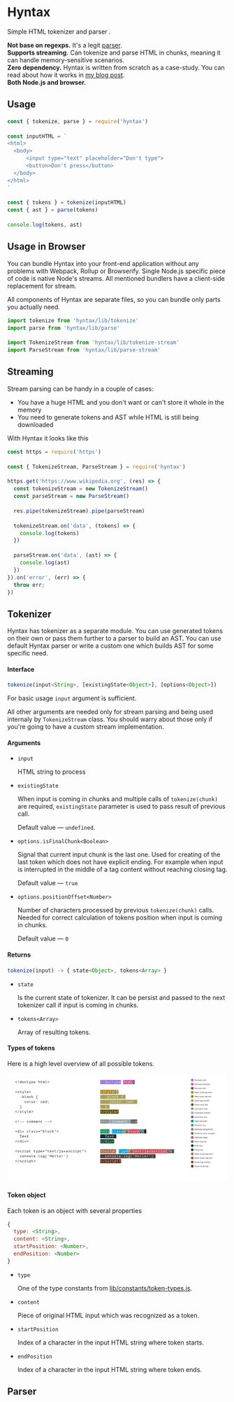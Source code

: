 # Hyntax

Simple HTML tokenizer and parser .

__Not base on regexps.__ It's a legit [parser](https://en.wikipedia.org/wiki/Parsing).  
__Supports streaming.__ Can tokenize and parse HTML in chunks, meaning it can handle memory-sensitive scenarios.  
__Zero dependency.__ Hyntax is written from scratch as a case-study. You can read about how it works in [my blog post](https://nikgarmash.com).  
__Both Node.js and browser.__


## Usage

```javascript
const { tokenize, parse } = require('hyntax')

const inputHTML = `
<html>
  <body>
      <input type="text" placeholder="Don't type"> 
      <button>Don't press</button>
  </body>
</html>
`

const { tokens } = tokenize(inputHTML)
const { ast } = parse(tokens)

console.log(tokens, ast)
```



## Usage in Browser

You can bundle Hyntax into your front-end application without any problems with Webpack, Rollup or Browserify. Single Node.js specific piece of code is native Node's streams. All mentioned bundlers have a client-side replacement for stream.

All components of Hyntax are separate files, so you can bundle only parts you actually need.

```javascript
import tokenize from 'hyntax/lib/tokenize'
import parse from 'hyntax/lib/parse'

import TokenizeStream from 'hyntax/lib/tokenize-stream'
import ParseStream from 'hyntax/lib/parse-stream'
```



## Streaming

Stream parsing can be handy in a couple of cases:

* You have a huge HTML and you don't want or can't store it whole in the memory
* You need to generate tokens and AST while HTML is still being downloaded

With Hyntax it looks like this

```javascript
const https = require('https')

const { TokenizeStream, ParseStream } = require('hyntax')

https.get('https://www.wikipedia.org', (res) => {
  const tokenizeStream = new TokenizeStream()
  const parseStream = new ParseStream()
  
  res.pipe(tokenizeStream).pipe(parseStream)

  tokenizeStream.on('data', (tokens) => {
    console.log(tokens)
  })
  
  parseStream.on('data', (ast) => {
    console.log(ast) 
  })
}).on('error', (err) => {
  throw err;
})
```



## Tokenizer

Hyntax has tokenizer as a separate module. You can use generated tokens on their own or pass them further to a parser to build an AST. You can use default Hyntax parser or write a custom one which builds AST for some specific need.

#### Interface

```javascript
tokenize(input<String>, [existingState<Object>], [options<Object>])
```

For basic usage ```input``` argument is sufficient. 

All other arguments are needed only for stream parsing and being used internaly by ```TokenizeStream```  class. You should warry about those only if you're going to have a custom stream implementation.

#### Arguments

* ```input```

  HTML string to process


* ```existingState```

  When input is coming in chunks and multiple calls of ```tokenize(chunk)``` are required, ```existingState``` parameter is used to pass result of previous call.

  Default value — ```undefined```.

* ```options.isFinalChunk<Boolean>```

  Signal that current input chunk is the last one. Used for creating of the last token which does not have explicit ending. For example when input is interrupted in the middle of a tag content without reaching closing tag.

  Default value — ```true```  

* ```options.positionOffset<Number>```

  Number of characters processed by previous ```tokenize(chunk)``` calls. 
  Needed for correct calculation of tokens position when input is coming in 
  chunks.

  Default value — ```0```  

#### Returns

```javascript
tokenize(input) -> { state<Object>, tokens<Array> }
```

* ```state```

  Is the current state of tokenizer. It can be persist and passed to the next tokenizer call if input is coming in chunks.

* ```tokens<Array>```

  Array of resulting tokens.

#### Types of tokens

Here is a high level overview of all possible tokens.

![Overview of all possible tokens](./tokens-list.png)

#### Token object

Each token is an object with several properties

```javascript
{
  type: <String>,
  content: <String>,
  startPosition: <Number>,
  endPosition: <Number>
}
```

* ```type```

  One of the type constants from [lib/constants/token-types.js](https://github.com/).

* ```content```

  Piece of original HTML input which was recognized as a token.

* ```startPosition```

  Index of a character in the input HTML string where token starts.

* ```endPosition```

  Index of a character in the input HTML string where token ends.



## Parser

